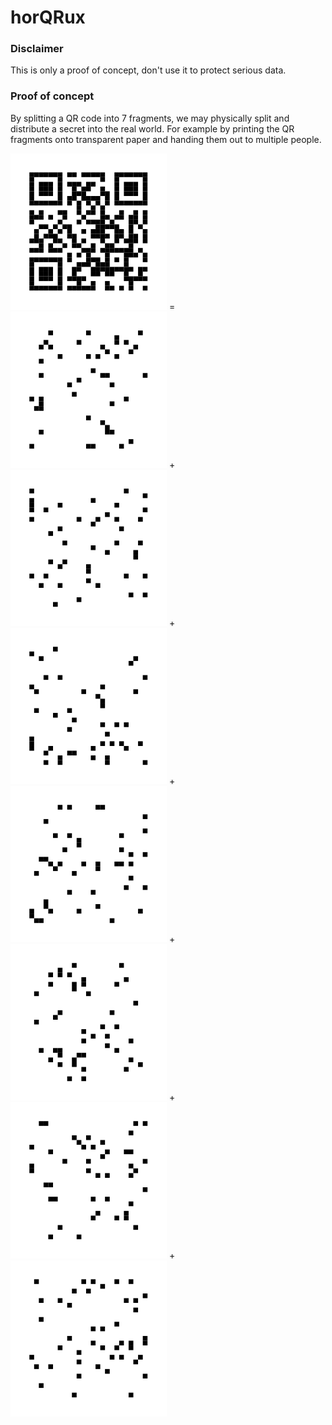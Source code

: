 # horQRux

### Disclaimer

This is only a proof of concept, don't use it to protect serious data.

### Proof of concept

By splitting a QR code into 7 fragments, we may physically split and distribute a secret into the real world. For example by printing the QR fragments onto transparent paper and handing them out to multiple people.

![full](example/horcrux_full.svg) = ![1](example/horcrux_1.svg) + ![2](example/horcrux_2.svg) + ![3](example/horcrux_3.svg) + ![4](example/horcrux_4.svg) + ![5](example/horcrux_5.svg) + ![6](example/horcrux_6.svg) + ![7](example/horcrux_7.svg)
